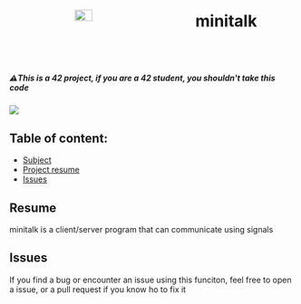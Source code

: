 <body>
	<header style="display: flex; align-items: center; justify-content: space-around">
		<img width="25%" src="https://avatars.githubusercontent.com/u/91893485?v=4"/>
		<h1>minitalk</h1>
	</header>
	<h5>⚠️This is a 42 project, if you are a 42 student, you shouldn't take this code </h5>
	<img src="https://badge42.vercel.app/api/v2/clbrb9qt400590gl2qjk1mlc4/project/2921889"/>
	<h2>Table of content: </h2>
	<ul>
		<li><a href="https://cdn.intra.42.fr/pdf/pdf/56448/en.subject.pdf">Subject</a></li>
		<li><a href="#resume">Project resume</a></li>
		<li><a href="#issues">Issues</a></li>
	</ul>
	<h2 id="resume">Resume</h2>
	<p>minitalk is a client/server program that can communicate using signals</p>
	<h2 id="issues">Issues</h2>
	<p>If you find a bug or encounter an issue using this funciton, feel free to open a issue, or a pull request if you know ho to fix it</p>
</body>
